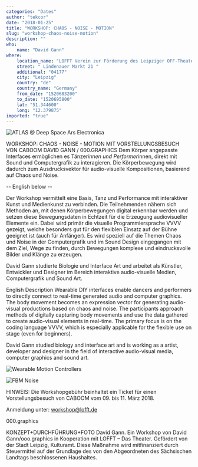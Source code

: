 ```yaml
---
categories: "Dates"
author: "tekcor"
date: "2018-01-25"
title: "WORKSHOP: CHAOS - NOISE - MOTION"
slug: "workshop-chaos-noise-motion"
description: ""
who: 
    name: "David Gann"
where: 
    location_name: "LOFFT Verein zur Förderung des Leipziger OFF-Theaters e.V."
    street: " Lindenauer Markt 21 "
    additional: "04177"
    city: "Leipzig"
    country: "de"
    country_name: "Germany"
    from_date: "1520683200"
    to_date: "1520695800"
    lat: "51.344600"
    long: "12.379875"
imported: "true"
---
```





![ATLAS @ Deep Space Ars Electronica ](Image00002.jpg) 




WORKSHOP: CHAOS - NOISE - MOTION
MIT VORSTELLUNGSBESUCH VON CABOOM
DAVID GANN / 000.GRAPHICS
Dem Körper angepasste Interfaces ermöglichen es Tänzer*innen und Performer*innen, direkt mit Sound und Computergrafik zu interagieren. Die Körperbewegung wird dadurch zum Ausdrucksvektor für audio-visuelle Kompositionen, basierend auf Chaos und Noise.

-- English below --


Der Workshop vermittelt eine Basis, Tanz und Performance mit interaktiver Kunst und Medienkunst zu verbinden. Die Teilnehmenden nähern sich Methoden an, mit denen Körperbewegungen digital erkennbar werden und setzen diese Bewegungsdaten in Echtzeit für die Erzeugung audiovisueller Elemente ein. Dabei wird primär die visuelle Programmiersprache VVVV gezeigt, welche besonders gut für den flexiblen Einsatz auf der Bühne geeignet ist (auch für Anfänger). Es wird speziell auf die Themen Chaos und Noise in der Computergrafik und im Sound Design eingegangen mit dem Ziel, Wege zu finden, durch Bewegungen komplexe und eindrucksvolle Bilder und Klänge zu erzeugen. 

David Gann studierte Biologie und Interface Art und arbeitet als Künstler, Entwickler und Designer im Bereich interaktive audio-visuelle Medien, Computergrafik und Sound Art.

English Description
Wearable DIY interfaces enable dancers and performers to directly connect to real-time generated audio and computer graphics. The body movement becomes an expression vector for generating audio-visual productions based on chaos and noise. The participants approach methods of digitally capturing body movements and use the data gathered to create audio-visual elements in real-time. The primary focus is on the coding language VVVV, which is especially applicable for the flexible use on stage (even for beginners). 

David Gann studied biology and interface art and is working as a artist, developer and designer in the field of interactive audio-visual media, computer graphics and sound art.


![Wearable Motion Controllers ](Image00003.jpg) 



![FBM Noise](fBm_domainDistortion_0.jpg) 






HINWEIS: Die Workshopgebühr beinhaltet ein Ticket für einen Vorstellungsbesuch von CABOOM vom 09. bis 11. März 2018.

Anmeldung unter: workshop@lofft.de

000.graphics

KONZEPT+DURCHFÜHRUNG+FOTO David Gann. Ein Workshop von David Gann/ooo.graphics in Kooperation mit LOFFT – Das Theater. Gefördert von der Stadt Leipzig, Kulturamt. Diese Maßnahme wird mitfinanziert durch Steuermittel auf der Grundlage des von den Abgeordneten des Sächsischen Landtags beschlossenen Haushaltes.